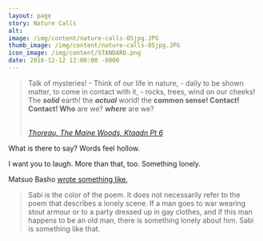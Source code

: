 ```yaml
---
layout: page
story: Nature Calls
alt:
image: /img/content/nature-calls-05jpg.JPG
thumb_image: /img/content/nature-calls-05jpg.JPG
icon_image: /img/content/STANDARD.png
date: 2016-12-12 12:00:00 -0800
---
```



> Talk of mysteries! - Think of our life in nature, - daily to be shown matter, to come in contact with it, - rocks, trees, wind on our cheeks! The ***solid***&nbsp;earth! the ***actual***&nbsp;world! the **common sense! Contact! Contact! Who**&nbsp;are we? ***where***&nbsp;are we?
>
>
>
> <br>[*Thoreau, The Maine Woods, Ktaadn Pt 6*](http://thoreau.eserver.org/ktaadn06.html)

What is there to say? Words feel hollow.

I want you to laugh. More than that, too. Something lonely.

Matsuo Basho [wrote something like](http://www.carlsensei.com/classical/index.php/translation/view/42),

> Sabi is the color of the poem. It does not necessarily refer to the poem that describes a lonely scene. If a man goes to war wearing stout armour or to a party dressed up in gay clothes, and if this man happens to be an old man, there is something lonely about him. Sabi is something like that.
